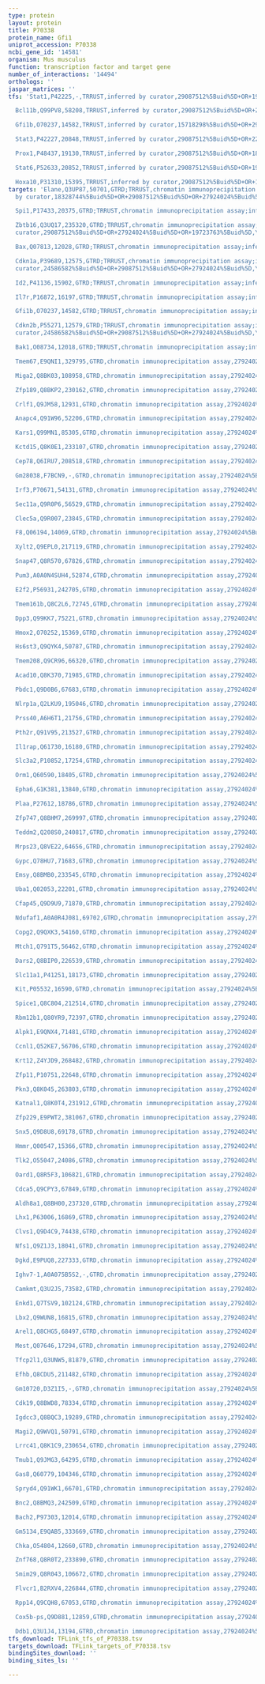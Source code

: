 ```yaml
---
type: protein
layout: protein
title: P70338
protein_name: Gfi1
uniprot_accession: P70338
ncbi_gene_id: '14581'
organism: Mus musculus
function: transcription factor and target gene
number_of_interactions: '14494'
orthologs: ''
jaspar_matrices: ''
tfs: 'Stat1,P42225,-,TRRUST,inferred by curator,29087512%5Buid%5D+OR+19505891%5Buid%5D,Yes

  Bcl11b,Q99PV8,58208,TRRUST,inferred by curator,29087512%5Buid%5D+OR+26231117%5Buid%5D,Yes

  Gfi1b,O70237,14582,TRRUST,inferred by curator,15718298%5Buid%5D+OR+29087512%5Buid%5D,Yes

  Stat3,P42227,20848,TRRUST,inferred by curator,29087512%5Buid%5D+OR+22406269%5Buid%5D,Yes

  Prox1,P48437,19130,TRRUST,inferred by curator,29087512%5Buid%5D+OR+18652815%5Buid%5D,Yes

  Stat6,P52633,20852,TRRUST,inferred by curator,29087512%5Buid%5D+OR+19505891%5Buid%5D,Yes

  Hoxa10,P31310,15395,TRRUST,inferred by curator,29087512%5Buid%5D+OR+17234739%5Buid%5D,Yes'
targets: 'Elane,Q3UP87,50701,GTRD;TRRUST,chromatin immunoprecipitation assay;inferred
  by curator,18328744%5Buid%5D+OR+29087512%5Buid%5D+OR+27924024%5Buid%5D,Yes

  Spi1,P17433,20375,GTRD;TRRUST,chromatin immunoprecipitation assay;inferred by curator,19818654%5Buid%5D+OR+29087512%5Buid%5D+OR+27924024%5Buid%5D,Yes

  Zbtb16,Q3UQ17,235320,GTRD;TRRUST,chromatin immunoprecipitation assay;inferred by
  curator,29087512%5Buid%5D+OR+27924024%5Buid%5D+OR+19723763%5Buid%5D,Yes

  Bax,Q07813,12028,GTRD;TRRUST,chromatin immunoprecipitation assay;inferred by curator,8962093%5Buid%5D+OR+29087512%5Buid%5D+OR+27924024%5Buid%5D,Yes

  Cdkn1a,P39689,12575,GTRD;TRRUST,chromatin immunoprecipitation assay;inferred by
  curator,24586582%5Buid%5D+OR+29087512%5Buid%5D+OR+27924024%5Buid%5D,Yes

  Id2,P41136,15902,GTRD;TRRUST,chromatin immunoprecipitation assay;inferred by curator,20453161%5Buid%5D+OR+29087512%5Buid%5D+OR+27924024%5Buid%5D,Yes

  Il7r,P16872,16197,GTRD;TRRUST,chromatin immunoprecipitation assay;inferred by curator,29087512%5Buid%5D+OR+27924024%5Buid%5D+OR+22865857%5Buid%5D,Yes

  Gfi1b,O70237,14582,GTRD;TRRUST,chromatin immunoprecipitation assay;inferred by curator,15718298%5Buid%5D+OR+29087512%5Buid%5D+OR+27924024%5Buid%5D,Yes

  Cdkn2b,P55271,12579,GTRD;TRRUST,chromatin immunoprecipitation assay;inferred by
  curator,24586582%5Buid%5D+OR+29087512%5Buid%5D+OR+27924024%5Buid%5D,Yes

  Bak1,O08734,12018,GTRD;TRRUST,chromatin immunoprecipitation assay;inferred by curator,8962093%5Buid%5D+OR+29087512%5Buid%5D+OR+27924024%5Buid%5D,Yes

  Tmem67,E9QNI1,329795,GTRD,chromatin immunoprecipitation assay,27924024%5Buid%5D,No

  Miga2,Q8BK03,108958,GTRD,chromatin immunoprecipitation assay,27924024%5Buid%5D,No

  Zfp189,Q8BKP2,230162,GTRD,chromatin immunoprecipitation assay,27924024%5Buid%5D,No

  Crlf1,Q9JM58,12931,GTRD,chromatin immunoprecipitation assay,27924024%5Buid%5D,No

  Anapc4,Q91W96,52206,GTRD,chromatin immunoprecipitation assay,27924024%5Buid%5D,No

  Kars1,Q99MN1,85305,GTRD,chromatin immunoprecipitation assay,27924024%5Buid%5D,No

  Kctd15,Q8K0E1,233107,GTRD,chromatin immunoprecipitation assay,27924024%5Buid%5D,No

  Cep78,Q6IRU7,208518,GTRD,chromatin immunoprecipitation assay,27924024%5Buid%5D,No

  Gm28038,F7BCN9,-,GTRD,chromatin immunoprecipitation assay,27924024%5Buid%5D,No

  Irf3,P70671,54131,GTRD,chromatin immunoprecipitation assay,27924024%5Buid%5D,No

  Sec11a,Q9R0P6,56529,GTRD,chromatin immunoprecipitation assay,27924024%5Buid%5D,No

  Clec5a,Q9R007,23845,GTRD,chromatin immunoprecipitation assay,27924024%5Buid%5D,No

  F8,Q06194,14069,GTRD,chromatin immunoprecipitation assay,27924024%5Buid%5D,No

  Xylt2,Q9EPL0,217119,GTRD,chromatin immunoprecipitation assay,27924024%5Buid%5D,No

  Snap47,Q8R570,67826,GTRD,chromatin immunoprecipitation assay,27924024%5Buid%5D,No

  Pum3,A0A0N4SUH4,52874,GTRD,chromatin immunoprecipitation assay,27924024%5Buid%5D,No

  E2f2,P56931,242705,GTRD,chromatin immunoprecipitation assay,27924024%5Buid%5D,No

  Tmem161b,Q8C2L6,72745,GTRD,chromatin immunoprecipitation assay,27924024%5Buid%5D,No

  Dpp3,Q99KK7,75221,GTRD,chromatin immunoprecipitation assay,27924024%5Buid%5D,No

  Hmox2,O70252,15369,GTRD,chromatin immunoprecipitation assay,27924024%5Buid%5D,No

  Hs6st3,Q9QYK4,50787,GTRD,chromatin immunoprecipitation assay,27924024%5Buid%5D,No

  Tmem208,Q9CR96,66320,GTRD,chromatin immunoprecipitation assay,27924024%5Buid%5D,No

  Acad10,Q8K370,71985,GTRD,chromatin immunoprecipitation assay,27924024%5Buid%5D,No

  Pbdc1,Q9D0B6,67683,GTRD,chromatin immunoprecipitation assay,27924024%5Buid%5D,No

  Nlrp1a,Q2LKU9,195046,GTRD,chromatin immunoprecipitation assay,27924024%5Buid%5D,No

  Prss40,A6H6T1,21756,GTRD,chromatin immunoprecipitation assay,27924024%5Buid%5D,No

  Pth2r,Q91V95,213527,GTRD,chromatin immunoprecipitation assay,27924024%5Buid%5D,No

  Il1rap,Q61730,16180,GTRD,chromatin immunoprecipitation assay,27924024%5Buid%5D,No

  Slc3a2,P10852,17254,GTRD,chromatin immunoprecipitation assay,27924024%5Buid%5D,No

  Orm1,Q60590,18405,GTRD,chromatin immunoprecipitation assay,27924024%5Buid%5D,No

  Epha6,G1K381,13840,GTRD,chromatin immunoprecipitation assay,27924024%5Buid%5D,No

  Plaa,P27612,18786,GTRD,chromatin immunoprecipitation assay,27924024%5Buid%5D,No

  Zfp747,Q8BHM7,269997,GTRD,chromatin immunoprecipitation assay,27924024%5Buid%5D,No

  Teddm2,Q208S0,240817,GTRD,chromatin immunoprecipitation assay,27924024%5Buid%5D,No

  Mrps23,Q8VE22,64656,GTRD,chromatin immunoprecipitation assay,27924024%5Buid%5D,No

  Gypc,Q78HU7,71683,GTRD,chromatin immunoprecipitation assay,27924024%5Buid%5D,No

  Emsy,Q8BMB0,233545,GTRD,chromatin immunoprecipitation assay,27924024%5Buid%5D,No

  Uba1,Q02053,22201,GTRD,chromatin immunoprecipitation assay,27924024%5Buid%5D,No

  Cfap45,Q9D9U9,71870,GTRD,chromatin immunoprecipitation assay,27924024%5Buid%5D,No

  Ndufaf1,A0A0R4J081,69702,GTRD,chromatin immunoprecipitation assay,27924024%5Buid%5D,No

  Copg2,Q9QXK3,54160,GTRD,chromatin immunoprecipitation assay,27924024%5Buid%5D,No

  Mtch1,Q791T5,56462,GTRD,chromatin immunoprecipitation assay,27924024%5Buid%5D,No

  Dars2,Q8BIP0,226539,GTRD,chromatin immunoprecipitation assay,27924024%5Buid%5D,No

  Slc11a1,P41251,18173,GTRD,chromatin immunoprecipitation assay,27924024%5Buid%5D,No

  Kit,P05532,16590,GTRD,chromatin immunoprecipitation assay,27924024%5Buid%5D,No

  Spice1,Q8C804,212514,GTRD,chromatin immunoprecipitation assay,27924024%5Buid%5D,No

  Rbm12b1,Q80YR9,72397,GTRD,chromatin immunoprecipitation assay,27924024%5Buid%5D,No

  Alpk1,E9QNX4,71481,GTRD,chromatin immunoprecipitation assay,27924024%5Buid%5D,No

  Ccnl1,Q52KE7,56706,GTRD,chromatin immunoprecipitation assay,27924024%5Buid%5D,No

  Krt12,Z4YJD9,268482,GTRD,chromatin immunoprecipitation assay,27924024%5Buid%5D,No

  Zfp11,P10751,22648,GTRD,chromatin immunoprecipitation assay,27924024%5Buid%5D,No

  Pkn3,Q8K045,263803,GTRD,chromatin immunoprecipitation assay,27924024%5Buid%5D,No

  Katnal1,Q8K0T4,231912,GTRD,chromatin immunoprecipitation assay,27924024%5Buid%5D,No

  Zfp229,E9PWT2,381067,GTRD,chromatin immunoprecipitation assay,27924024%5Buid%5D,No

  Snx5,Q9D8U8,69178,GTRD,chromatin immunoprecipitation assay,27924024%5Buid%5D,No

  Hmmr,Q00547,15366,GTRD,chromatin immunoprecipitation assay,27924024%5Buid%5D,No

  Tlk2,O55047,24086,GTRD,chromatin immunoprecipitation assay,27924024%5Buid%5D,No

  Oard1,Q8R5F3,106821,GTRD,chromatin immunoprecipitation assay,27924024%5Buid%5D,No

  Cdca5,Q9CPY3,67849,GTRD,chromatin immunoprecipitation assay,27924024%5Buid%5D,No

  Aldh8a1,Q8BH00,237320,GTRD,chromatin immunoprecipitation assay,27924024%5Buid%5D,No

  Lhx1,P63006,16869,GTRD,chromatin immunoprecipitation assay,27924024%5Buid%5D,No

  Clvs1,Q9D4C9,74438,GTRD,chromatin immunoprecipitation assay,27924024%5Buid%5D,No

  Nfs1,Q9Z1J3,18041,GTRD,chromatin immunoprecipitation assay,27924024%5Buid%5D,No

  Dgkd,E9PUQ8,227333,GTRD,chromatin immunoprecipitation assay,27924024%5Buid%5D,No

  Ighv7-1,A0A075B5S2,-,GTRD,chromatin immunoprecipitation assay,27924024%5Buid%5D,No

  Camkmt,Q3U2J5,73582,GTRD,chromatin immunoprecipitation assay,27924024%5Buid%5D,No

  Enkd1,Q7TSV9,102124,GTRD,chromatin immunoprecipitation assay,27924024%5Buid%5D,No

  Lbx2,Q9WUN8,16815,GTRD,chromatin immunoprecipitation assay,27924024%5Buid%5D,No

  Arel1,Q8CHG5,68497,GTRD,chromatin immunoprecipitation assay,27924024%5Buid%5D,No

  Mest,Q07646,17294,GTRD,chromatin immunoprecipitation assay,27924024%5Buid%5D,No

  Tfcp2l1,Q3UNW5,81879,GTRD,chromatin immunoprecipitation assay,27924024%5Buid%5D,No

  Efhb,Q8CDU5,211482,GTRD,chromatin immunoprecipitation assay,27924024%5Buid%5D,No

  Gm10720,D3Z1I5,-,GTRD,chromatin immunoprecipitation assay,27924024%5Buid%5D,No

  Cdk19,Q8BWD8,78334,GTRD,chromatin immunoprecipitation assay,27924024%5Buid%5D,No

  Igdcc3,Q8BQC3,19289,GTRD,chromatin immunoprecipitation assay,27924024%5Buid%5D,No

  Magi2,Q9WVQ1,50791,GTRD,chromatin immunoprecipitation assay,27924024%5Buid%5D,No

  Lrrc41,Q8K1C9,230654,GTRD,chromatin immunoprecipitation assay,27924024%5Buid%5D,No

  Tmub1,Q9JMG3,64295,GTRD,chromatin immunoprecipitation assay,27924024%5Buid%5D,No

  Gas8,Q60779,104346,GTRD,chromatin immunoprecipitation assay,27924024%5Buid%5D,No

  Spryd4,Q91WK1,66701,GTRD,chromatin immunoprecipitation assay,27924024%5Buid%5D,No

  Bnc2,Q8BMQ3,242509,GTRD,chromatin immunoprecipitation assay,27924024%5Buid%5D,No

  Bach2,P97303,12014,GTRD,chromatin immunoprecipitation assay,27924024%5Buid%5D,No

  Gm5134,E9QAB5,333669,GTRD,chromatin immunoprecipitation assay,27924024%5Buid%5D,No

  Chka,O54804,12660,GTRD,chromatin immunoprecipitation assay,27924024%5Buid%5D,No

  Znf768,Q8R0T2,233890,GTRD,chromatin immunoprecipitation assay,27924024%5Buid%5D,No

  Smim29,Q8R043,106672,GTRD,chromatin immunoprecipitation assay,27924024%5Buid%5D,No

  Flvcr1,B2RXV4,226844,GTRD,chromatin immunoprecipitation assay,27924024%5Buid%5D,No

  Rpp14,Q9CQH8,67053,GTRD,chromatin immunoprecipitation assay,27924024%5Buid%5D,No

  Cox5b-ps,Q9D881,12859,GTRD,chromatin immunoprecipitation assay,27924024%5Buid%5D,No

  Ddb1,Q3U1J4,13194,GTRD,chromatin immunoprecipitation assay,27924024%5Buid%5D,No'
tfs_download: TFLink_tfs_of_P70338.tsv
targets_download: TFLink_targets_of_P70338.tsv
bindingSites_download: ''
binding_sites_ls: ''

---
```

